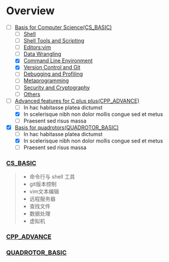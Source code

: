 # Overview
- [ ] [Basis for Computer Science(CS_BASIC)](cs_basic/index.md)
    * [ ] [Shell](cs_basic/shell.md)
    * [ ] [Shell Tools and Scripting](cs_basic/Shell_Tools_and_Scripting.md)
    * [ ] [Editors:vim](cs_basic/Editors_vim.md)
    * [ ] [Data Wrangling](cs_basic/Data_Wrangling.md)
    * [x] [Command Line Environment](cs_basic/Command-line-Environment.md)
    * [x] [Version Control and Git](cs_basic/Version_Control.md)
    * [ ] [Debugging and Profiling](cs_basic/Debugging_and_Profiling.md)
    * [ ] [Metaprogramming](cs_basic/Metaprogramming.md)
    * [ ] [Security and Cryptography](cs_basic/Security_and_Cryptography.md)
    * [ ] [Others](cs_basic/Others.md)
- [ ] [Advanced features for C plus plus(CPP_ADVANCE)](cpp_advance/index.md)
    * [ ] In hac habitasse platea dictumst
    * [x] In scelerisque nibh non dolor mollis congue sed et metus
    * [ ] Praesent sed risus massa
- [x] [Basis for quadrotors(QUADROTOR_BASIC)](quadrotor_basic/index.md)
    * [ ] In hac habitasse platea dictumst
    * [x] In scelerisque nibh non dolor mollis congue sed et metus
    * [ ] Praesent sed risus massa

### [CS_BASIC](cs_basic/index.md)
> - 命令行与 shell 工具
> - git版本控制
> - vim文本编辑
> - 远程服务器
> - 查找文件
> - 数据处理
> - 虚拟机 

### [CPP_ADVANCE](cpp_advance/index.md)

### [QUADROTOR_BASIC](quadrotor_basic/index.md)